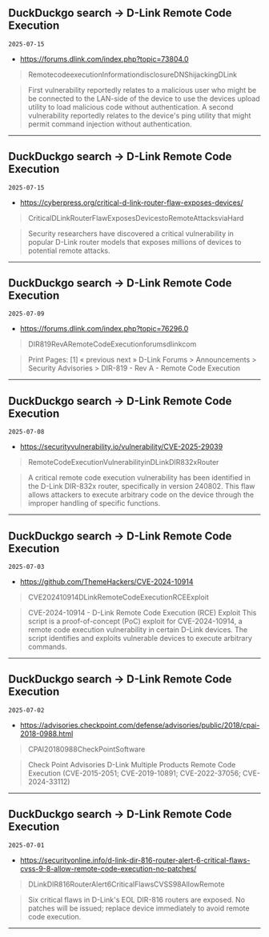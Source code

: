 ## DuckDuckgo search -> D-Link Remote Code Execution
`2025-07-15`

* https://forums.dlink.com/index.php?topic=73804.0

<blockquote>
 RemotecodeexecutionInformationdisclosureDNShijackingDLink
</blockquote>
<blockquote>
First vulnerability reportedly relates to a malicious user who might be be connected to the LAN-side of the device to use the devices upload utility to load malicious code without authentication. A second vulnerability reportedly relates to the device's ping utility that might permit command injection without authentication.
</blockquote>

---

## DuckDuckgo search -> D-Link Remote Code Execution
`2025-07-15`

* https://cyberpress.org/critical-d-link-router-flaw-exposes-devices/

<blockquote>
 CriticalDLinkRouterFlawExposesDevicestoRemoteAttacksviaHard
</blockquote>
<blockquote>
Security researchers have discovered a critical vulnerability in popular D-Link router models that exposes millions of devices to potential remote attacks.
</blockquote>

---

## DuckDuckgo search -> D-Link Remote Code Execution
`2025-07-09`

* https://forums.dlink.com/index.php?topic=76296.0

<blockquote>
 DIR819RevARemoteCodeExecutionforumsdlinkcom
</blockquote>
<blockquote>
Print Pages: [1] « previous next » D-Link Forums &gt; Announcements &gt; Security Advisories &gt; DIR-819 - Rev A - Remote Code Execution
</blockquote>

---

## DuckDuckgo search -> D-Link Remote Code Execution
`2025-07-08`

* https://securityvulnerability.io/vulnerability/CVE-2025-29039

<blockquote>
 RemoteCodeExecutionVulnerabilityinDLinkDIR832xRouter
</blockquote>
<blockquote>
A critical remote code execution vulnerability has been identified in the D-Link DIR-832x router, specifically in version 240802. This flaw allows attackers to execute arbitrary code on the device through the improper handling of specific functions.
</blockquote>

---

## DuckDuckgo search -> D-Link Remote Code Execution
`2025-07-03`

* https://github.com/ThemeHackers/CVE-2024-10914

<blockquote>
 CVE202410914DLinkRemoteCodeExecutionRCEExploit
</blockquote>
<blockquote>
CVE-2024-10914 - D-Link Remote Code Execution (RCE) Exploit This script is a proof-of-concept (PoC) exploit for CVE-2024-10914, a remote code execution vulnerability in certain D-Link devices. The script identifies and exploits vulnerable devices to execute arbitrary commands.
</blockquote>

---

## DuckDuckgo search -> D-Link Remote Code Execution
`2025-07-02`

* https://advisories.checkpoint.com/defense/advisories/public/2018/cpai-2018-0988.html

<blockquote>
 CPAI20180988CheckPointSoftware
</blockquote>
<blockquote>
Check Point Advisories D-Link Multiple Products Remote Code Execution (CVE-2015-2051; CVE-2019-10891; CVE-2022-37056; CVE-2024-33112)
</blockquote>

---

## DuckDuckgo search -> D-Link Remote Code Execution
`2025-07-01`

* https://securityonline.info/d-link-dir-816-router-alert-6-critical-flaws-cvss-9-8-allow-remote-code-execution-no-patches/

<blockquote>
 DLinkDIR816RouterAlert6CriticalFlawsCVSS98AllowRemote
</blockquote>
<blockquote>
Six critical flaws in D-Link's EOL DIR-816 routers are exposed. No patches will be issued; replace device immediately to avoid remote code execution.
</blockquote>

---

